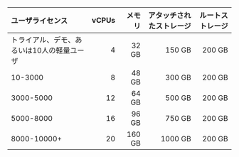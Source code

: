 | ユーザライセンス               | vCPUs |    メモリ | アタッチされたストレージ | ルートストレージ |
|:---------------------- | -----:| ------:| ------------:| --------:|
| トライアル、デモ、あるいは10人の軽量ユーザ |     4 |  32 GB |       150 GB |   200 GB |
| 10-3000                |     8 |  48 GB |       300 GB |   200 GB |
| 3000-5000              |    12 |  64 GB |       500 GB |   200 GB |
| 5000-8000              |    16 |  96 GB |       750 GB |   200 GB |
| 8000-10000+            |    20 | 160 GB |      1000 GB |   200 GB |
